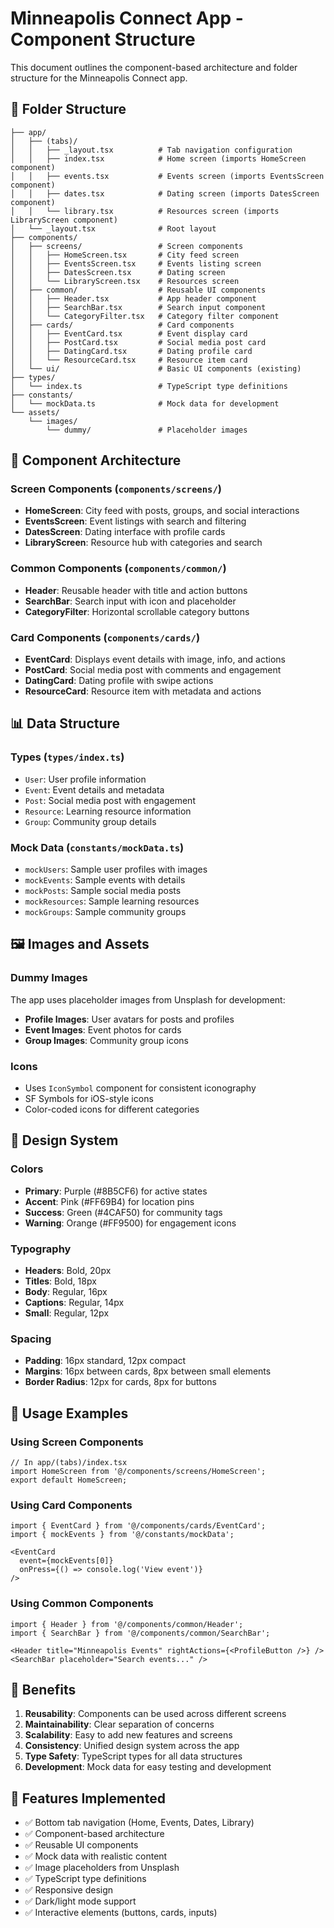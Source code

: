# Minneapolis Connect App - Component Structure

This document outlines the component-based architecture and folder structure for the Minneapolis Connect app.

## 📁 Folder Structure

```
├── app/
│   ├── (tabs)/
│   │   ├── _layout.tsx          # Tab navigation configuration
│   │   ├── index.tsx            # Home screen (imports HomeScreen component)
│   │   ├── events.tsx           # Events screen (imports EventsScreen component)
│   │   ├── dates.tsx            # Dating screen (imports DatesScreen component)
│   │   └── library.tsx          # Resources screen (imports LibraryScreen component)
│   └── _layout.tsx              # Root layout
├── components/
│   ├── screens/                 # Screen components
│   │   ├── HomeScreen.tsx       # City feed screen
│   │   ├── EventsScreen.tsx     # Events listing screen
│   │   ├── DatesScreen.tsx      # Dating screen
│   │   └── LibraryScreen.tsx    # Resources screen
│   ├── common/                  # Reusable UI components
│   │   ├── Header.tsx           # App header component
│   │   ├── SearchBar.tsx        # Search input component
│   │   └── CategoryFilter.tsx   # Category filter component
│   ├── cards/                   # Card components
│   │   ├── EventCard.tsx        # Event display card
│   │   ├── PostCard.tsx         # Social media post card
│   │   ├── DatingCard.tsx       # Dating profile card
│   │   └── ResourceCard.tsx     # Resource item card
│   └── ui/                      # Basic UI components (existing)
├── types/
│   └── index.ts                 # TypeScript type definitions
├── constants/
│   └── mockData.ts              # Mock data for development
└── assets/
    └── images/
        └── dummy/               # Placeholder images
```

## 🧩 Component Architecture

### Screen Components (`components/screens/`)
- **HomeScreen**: City feed with posts, groups, and social interactions
- **EventsScreen**: Event listings with search and filtering
- **DatesScreen**: Dating interface with profile cards
- **LibraryScreen**: Resource hub with categories and search

### Common Components (`components/common/`)
- **Header**: Reusable header with title and action buttons
- **SearchBar**: Search input with icon and placeholder
- **CategoryFilter**: Horizontal scrollable category buttons

### Card Components (`components/cards/`)
- **EventCard**: Displays event details with image, info, and actions
- **PostCard**: Social media post with comments and engagement
- **DatingCard**: Dating profile with swipe actions
- **ResourceCard**: Resource item with metadata and actions

## 📊 Data Structure

### Types (`types/index.ts`)
- `User`: User profile information
- `Event`: Event details and metadata
- `Post`: Social media post with engagement
- `Resource`: Learning resource information
- `Group`: Community group details

### Mock Data (`constants/mockData.ts`)
- `mockUsers`: Sample user profiles with images
- `mockEvents`: Sample events with details
- `mockPosts`: Sample social media posts
- `mockResources`: Sample learning resources
- `mockGroups`: Sample community groups

## 🖼️ Images and Assets

### Dummy Images
The app uses placeholder images from Unsplash for development:
- **Profile Images**: User avatars for posts and profiles
- **Event Images**: Event photos for cards
- **Group Images**: Community group icons

### Icons
- Uses `IconSymbol` component for consistent iconography
- SF Symbols for iOS-style icons
- Color-coded icons for different categories

## 🎨 Design System

### Colors
- **Primary**: Purple (#8B5CF6) for active states
- **Accent**: Pink (#FF69B4) for location pins
- **Success**: Green (#4CAF50) for community tags
- **Warning**: Orange (#FF9500) for engagement icons

### Typography
- **Headers**: Bold, 20px
- **Titles**: Bold, 18px
- **Body**: Regular, 16px
- **Captions**: Regular, 14px
- **Small**: Regular, 12px

### Spacing
- **Padding**: 16px standard, 12px compact
- **Margins**: 16px between cards, 8px between small elements
- **Border Radius**: 12px for cards, 8px for buttons

## 🔧 Usage Examples

### Using Screen Components
```tsx
// In app/(tabs)/index.tsx
import HomeScreen from '@/components/screens/HomeScreen';
export default HomeScreen;
```

### Using Card Components
```tsx
import { EventCard } from '@/components/cards/EventCard';
import { mockEvents } from '@/constants/mockData';

<EventCard 
  event={mockEvents[0]} 
  onPress={() => console.log('View event')} 
/>
```

### Using Common Components
```tsx
import { Header } from '@/components/common/Header';
import { SearchBar } from '@/components/common/SearchBar';

<Header title="Minneapolis Events" rightActions={<ProfileButton />} />
<SearchBar placeholder="Search events..." />
```

## 🚀 Benefits

1. **Reusability**: Components can be used across different screens
2. **Maintainability**: Clear separation of concerns
3. **Scalability**: Easy to add new features and screens
4. **Consistency**: Unified design system across the app
5. **Type Safety**: TypeScript types for all data structures
6. **Development**: Mock data for easy testing and development

## 📱 Features Implemented

- ✅ Bottom tab navigation (Home, Events, Dates, Library)
- ✅ Component-based architecture
- ✅ Reusable UI components
- ✅ Mock data with realistic content
- ✅ Image placeholders from Unsplash
- ✅ TypeScript type definitions
- ✅ Responsive design
- ✅ Dark/light mode support
- ✅ Interactive elements (buttons, cards, inputs)

